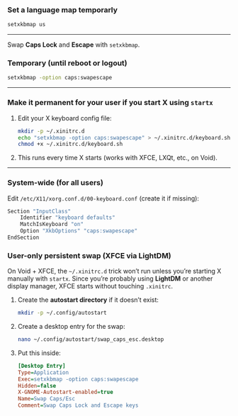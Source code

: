 ### Set a language map temporarly

```bash
setxkbmap us
```

---

Swap **Caps Lock** and **Escape** with `setxkbmap`.

### **Temporary (until reboot or logout)**

```bash
setxkbmap -option caps:swapescape
```

---

### **Make it permanent for your user if you start X using `startx`**

1. Edit your X keyboard config file:

   ```bash
   mkdir -p ~/.xinitrc.d
   echo "setxkbmap -option caps:swapescape" > ~/.xinitrc.d/keyboard.sh
   chmod +x ~/.xinitrc.d/keyboard.sh
   ```
2. This runs every time X starts (works with XFCE, LXQt, etc., on Void).

---

### **System-wide (for all users)**

Edit `/etc/X11/xorg.conf.d/00-keyboard.conf` (create it if missing):

```bash
Section "InputClass"
    Identifier "keyboard defaults"
    MatchIsKeyboard "on"
    Option "XkbOptions" "caps:swapescape"
EndSection
```

###  **User-only persistent swap (XFCE via LightDM)**

On Void + XFCE, the `~/.xinitrc.d` trick won’t run unless you’re starting X manually with `startx`.
Since you’re probably using **LightDM** or another display manager, XFCE starts without touching `.xinitrc`.

1. Create the **autostart directory** if it doesn’t exist:

   ```bash
   mkdir -p ~/.config/autostart
   ```

2. Create a desktop entry for the swap:

   ```bash
   nano ~/.config/autostart/swap_caps_esc.desktop
   ```

3. Put this inside:

   ```ini
   [Desktop Entry]
   Type=Application
   Exec=setxkbmap -option caps:swapescape
   Hidden=false
   X-GNOME-Autostart-enabled=true
   Name=Swap Caps/Esc
   Comment=Swap Caps Lock and Escape keys
   ```
